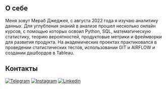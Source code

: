 ## О себе
Меня зовут Мераб Джеджея, с августа 2022 года я изучаю аналитику данных.
Для углубления знаний в анализе прошел несколько онлайн курсов, с помощью которых освоил Python, SQL, математическую статистику, теорию вероятностей, продуктовые метрики и фреймворки для развития продукта. На академических проектах практиковался в проведении статистических тестов, использовании GIT и AIRFLOW и создании дашбордов в Tableau.

## Контакты
[![Telegram](https://img.shields.io/static/v1?label=&message=Telegram&?style=for-the-badge&logo=telegram&color=blue)](https://t.me/merabjejeia)
[![Instagram](https://img.shields.io/static/v1?label=&message=Instagram&?style=for-the-badge&logo=instagram&color=blue)](https://instagram.com/merab.jejeia?igshid=ZDdkNTZiNTM=)
[![Linkedin](https://img.shields.io/static/v1?label=&message=Linkedin&?style=for-the-badge&logo=linkedin&color=blue)](https://www.linkedin.com/in/merab-jejeia-59b714252/)

